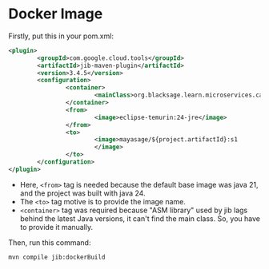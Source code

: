 # Docker Image

Firstly, put this in your pom.xml:

```xml
<plugin>
        <groupId>com.google.cloud.tools</groupId>
        <artifactId>jib-maven-plugin</artifactId>
        <version>3.4.5</version>
        <configuration>
                <container>
                        <mainClass>org.blacksage.learn.microservices.cards.CardsApplication</mainClass>
                </container>
                <from>
                        <image>eclipse-temurin:24-jre</image>
                </from>
                <to>
                        <image>mayasage/${project.artifactId}:s1
                        </image>
                </to>
        </configuration>
</plugin>
```

- Here, `<from>` tag is needed because the default base image was java 21, and the project was built with java 24.
- The `<to>` tag motive is to provide the image name.
- `<container>` tag was required because "ASM library" used by jib lags behind the latest Java versions, it can't find
  the main class. So, you have to provide it manually.

Then, run this command:

```shell
mvn compile jib:dockerBuild
```
